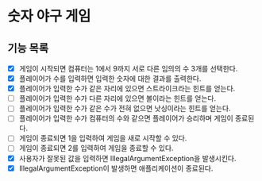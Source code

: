# 숫자 야구 게임
## 기능 목록
- [x] 게임이 시작되면 컴퓨터는 1에서 9까지 서로 다른 임의의 수 3개를 선택한다.
- [x] 플레이어가 수를 입력하면 입력한 숫자에 대한 결과를 출력한다.
- [x] 플레이어가 입력한 수가 같은 자리에 있으면 스트라이크라는 힌트를 얻는다.
- [ ] 플레이어가 입력한 수가 다른 자리에 있으면 볼이라는 힌트를 얻는다.
- [ ] 플레이어가 입력한 수가 같은 수가 전혀 없으면 낫싱이라는 힌트를 얻는다.
- [ ] 플레이어가 입력한 수가 컴퓨터의 수와 같으면 플레이어가 승리하며 게임이 종료된다.
- [ ] 게임이 종료되면 1을 입력하여 게임을 새로 시작할 수 있다.
- [ ] 게임이 종료되면 2를 입력하여 게임을 종료할 수 있다.
- [x] 사용자가 잘못된 값을 입력하면 IllegalArgumentException을 발생시킨다.
- [x] IllegalArgumentException이 발생하면 애플리케이션이 종료된다.